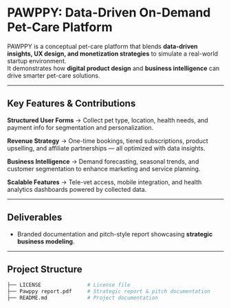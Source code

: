 
#  PAWPPY: Data-Driven On-Demand Pet-Care Platform  

PAWPPY is a conceptual pet-care platform that blends **data-driven insights, UX design, and monetization strategies** to simulate a real-world startup environment.  
It demonstrates how **digital product design** and **business intelligence** can drive smarter pet-care solutions.  

---

##  Key Features & Contributions  

 **Structured User Forms** → Collect pet type, location, health needs, and payment info for segmentation and personalization.  

 **Revenue Strategy** → One-time bookings, tiered subscriptions, product upselling, and affiliate partnerships — all optimized with data insights.  

 **Business Intelligence** → Demand forecasting, seasonal trends, and customer segmentation to enhance marketing and service planning.  

 **Scalable Features** → Tele-vet access, mobile integration, and health analytics dashboards powered by collected data.  

---

##  Deliverables  

- Branded documentation and pitch-style report showcasing **strategic business modeling**.  

---

##  Project Structure  

```bash
├── LICENSE               # License file
├── Pawppy report.pdf     # Strategic report & pitch documentation
├── README.md             # Project documentation

